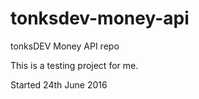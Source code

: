 # tonksdev-money-api

tonksDEV Money API repo

This is a testing project for me.

Started 24th June 2016
 
